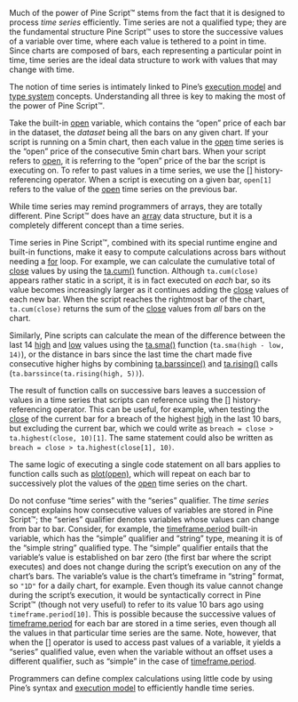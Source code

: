 Much of the power of Pine Script™ stems from the fact that it is designed to process _time series_ efficiently. Time series are not a qualified type; they are the fundamental structure Pine Script™ uses to store the successive values of a variable over time, where each value is tethered to a point in time. Since charts are composed of bars, each representing a particular point in time, time series are the ideal data structure to work with values that may change with time.

The notion of time series is intimately linked to Pine’s [execution model](https://www.tradingview.com/pine-script-docs/language/execution-model/) and [type system](https://www.tradingview.com/pine-script-docs/language/type-system/) concepts. Understanding all three is key to making the most of the power of Pine Script™.

Take the built-in [open](https://www.tradingview.com/pine-script-reference/v6/#var_open) variable, which contains the “open” price of each bar in the dataset, the _dataset_ being all the bars on any given chart. If your script is running on a 5min chart, then each value in the [open](https://www.tradingview.com/pine-script-reference/v6/#var_open) time series is the “open” price of the consecutive 5min chart bars. When your script refers to [open](https://www.tradingview.com/pine-script-reference/v6/#var_open), it is referring to the “open” price of the bar the script is executing on. To refer to past values in a time series, we use the [\[\]](https://www.tradingview.com/pine-script-reference/v6/#op_%5B%5D) history-referencing operator. When a script is executing on a given bar, `open[1]` refers to the value of the [open](https://www.tradingview.com/pine-script-reference/v6/#var_open) time series on the previous bar.

While time series may remind programmers of arrays, they are totally different. Pine Script™ does have an [array](https://www.tradingview.com/pine-script-docs/language/arrays/#arrays) data structure, but it is a completely different concept than a time series.

Time series in Pine Script™, combined with its special runtime engine and built-in functions, make it easy to compute calculations across bars without needing a [for](https://www.tradingview.com/pine-script-reference/v6/#kw_for) loop. For example, we can calculate the cumulative total of [close](https://www.tradingview.com/pine-script-reference/v6/#var_close) values by using the [ta.cum()](https://www.tradingview.com/pine-script-reference/v6/#fun_ta.cum) function. Although `ta.cum(close)` appears rather static in a script, it is in fact executed on _each_ bar, so its value becomes increasingly larger as it continues adding the [close](https://www.tradingview.com/pine-script-reference/v6/#var_close) values of each new bar. When the script reaches the rightmost bar of the chart, `ta.cum(close)` returns the sum of the [close](https://www.tradingview.com/pine-script-reference/v6/#var_close) values from _all_ bars on the chart.

Similarly, Pine scripts can calculate the mean of the difference between the last 14 [high](https://www.tradingview.com/pine-script-reference/v6/#var_high) and [low](https://www.tradingview.com/pine-script-reference/v6/#var_low) values using the [ta.sma()](https://www.tradingview.com/pine-script-reference/v6/#fun_ta.sma) function (`ta.sma(high - low, 14)`), or the distance in bars since the last time the chart made five consecutive higher highs by combining [ta.barssince()](https://www.tradingview.com/pine-script-reference/v6/#fun_ta.barssince) and [ta.rising()](https://www.tradingview.com/pine-script-reference/v6/#fun_ta.rising) calls (`ta.barssince(ta.rising(high, 5))`).

The result of function calls on successive bars leaves a succession of values in a time series that scripts can reference using the [\[\]](https://www.tradingview.com/pine-script-reference/v6/#op_%5B%5D) history-referencing operator. This can be useful, for example, when testing the [close](https://www.tradingview.com/pine-script-reference/v6/#var_close) of the current bar for a breach of the highest [high](https://www.tradingview.com/pine-script-reference/v6/#var_high) in the last 10 bars, but excluding the current bar, which we could write as `breach = close > ta.highest(close, 10)[1]`. The same statement could also be written as `breach = close > ta.highest(close[1], 10)`.

The same logic of executing a single code statement on all bars applies to function calls such as [plot(open)](https://www.tradingview.com/pine-script-reference/v6/#fun_plot), which will repeat on each bar to successively plot the values of the [open](https://www.tradingview.com/pine-script-reference/v6/#var_high) time series on the chart.

Do not confuse “time series” with the “series” qualifier. The _time series_ concept explains how consecutive values of variables are stored in Pine Script™; the “series” qualifier denotes variables whose values can change from bar to bar. Consider, for example, the [timeframe.period](https://www.tradingview.com/pine-script-reference/v6/#var_timeframe%7Bdot%7Dperiod) built-in variable, which has the “simple” qualifier and “string” type, meaning it is of the “simple string” qualified type. The “simple” qualifier entails that the variable’s value is established on bar zero (the first bar where the script executes) and does not change during the script’s execution on any of the chart’s bars. The variable’s value is the chart’s timeframe in “string” format, so `"1D"` for a daily chart, for example. Even though its value cannot change during the script’s execution, it would be syntactically correct in Pine Script™ (though not very useful) to refer to its value 10 bars ago using `timeframe.period[10]`. This is possible because the successive values of [timeframe.period](https://www.tradingview.com/pine-script-reference/v6/#var_timeframe%7Bdot%7Dperiod) for each bar are stored in a time series, even though all the values in that particular time series are the same. Note, however, that when the [\[\]](https://www.tradingview.com/pine-script-reference/v6/#op_%5B%5D) operator is used to access past values of a variable, it yields a “series” qualified value, even when the variable without an offset uses a different qualifier, such as “simple” in the case of [timeframe.period](https://www.tradingview.com/pine-script-reference/v6/#var_timeframe%7Bdot%7Dperiod).

Programmers can define complex calculations using little code by using Pine’s syntax and [execution model](https://www.tradingview.com/pine-script-docs/language/execution-model/) to efficiently handle time series.